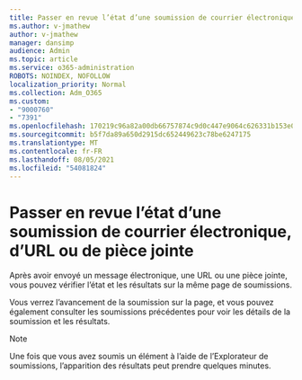 ```yaml
---
title: Passer en revue l’état d’une soumission de courrier électronique, d’URL ou de pièce jointe
ms.author: v-jmathew
author: v-jmathew
manager: dansimp
audience: Admin
ms.topic: article
ms.service: o365-administration
ROBOTS: NOINDEX, NOFOLLOW
localization_priority: Normal
ms.collection: Adm_O365
ms.custom:
- "9000760"
- "7391"
ms.openlocfilehash: 170219c96a82a00db66757874c9d0c447e9064c626331b153e070ad9010f7e7b
ms.sourcegitcommit: b5f7da89a650d2915dc652449623c78be6247175
ms.translationtype: MT
ms.contentlocale: fr-FR
ms.lasthandoff: 08/05/2021
ms.locfileid: "54081824"
---
```

# <a name="review-the-status-of-an-email-url-or-attachment-submission"></a>Passer en revue l’état d’une soumission de courrier électronique, d’URL ou de pièce jointe

Après avoir envoyé un message électronique, une URL ou une pièce jointe, vous pouvez vérifier l’état et les résultats sur la même page de soumissions.

Vous verrez l’avancement de la soumission sur la page, et vous pouvez également consulter les soumissions précédentes pour voir les détails de la soumission et les résultats.

> [!NOTE]
> Une fois que vous avez soumis un élément à l’aide de l’Explorateur de soumissions, l’apparition des résultats peut prendre quelques minutes.
